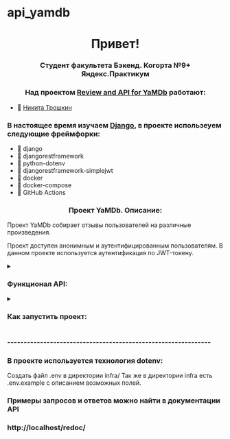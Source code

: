 # api_yamdb

<h1 align="center">Привет! </h1>
<h3 align="center">Студент факультета Бэкенд. Когорта №9+ Яндекс.Практикум</h3>
<h3 align="center">Над проектом <a href="https://github.com/Esedess/yamdb_final" target="_blank">Review and API for YaMDb</a> работают:</h3>

- 🌱 [Никита Трошкин](https://github.com/Esedess)

<h3 align="left">В настоящее время изучаем <a href="https://www.djangoproject.com/" target="_blank" rel="noreferrer">Django</a>, в проекте использеуем следующие фреймфорки: </h3>

- 🔭 django
- 🔭 djangorestframework
- 🔭 python-dotenv
- 🔭 djangorestframework-simplejwt
- 🔭 docker
- 🔭 docker-compose
- 🔭 GitHub Actions

<h3 align="center">Проект YaMDb. Описание:</h3>
<p align="left">Проект YaMDb собирает отзывы пользователей на различные произведения.</p>
<p align="left">Проект доступен анонимным и аутентифицированным пользователям. 
В данном проекте используется аутентификация по JWT-токену.</p>

<details> 
  <summary><h3 align="left">Функционал API: </h3></summary>
    <details>
        <summary>1. Работа с отзывами: </summary>
            - Получение списка всех отзывов. Позволяет получить список всех отзывов.
            Права доступа: Доступно без токена;
            - Добавление нового отзыва. Позволяет добавить новый отзыв. Пользователь может оставить только один отзыв на произведение.
            Права доступа: Аутентифицированные пользователи;
            - Получение отзыва по id. Позволяет получить отзыв по id для указанного произведения. Права доступа: Доступно без токена;
            - Частичное обновление отзыва по id. Позволяет частичное обновить отзыв по id. Права доступа: Автор отзыва, модератор или администратор.;
            - Удаление отзыва по id. Позволяет удалить отзыв по id. 
            Права доступа: Автор отзыва, модератор или администратор.
    </details>
    <details>
        <summary>2. Работа с комментариями: </summary>
            - Получение списка всех комментариев к отзыву. Позволяет получить список всех комментариев к отзыву. Права доступа: Доступно без токена;
            - Добавление комментария. Позволяет добавить новый комментарий для отзыва. Права доступа: Аутентифицированные пользователи;
            - Получение комментария к отзыву. Позволяет получить комментарий для отзыва по id. Права доступа: Доступно без токена;
            - Частичное обновление комментария к отзыву. Позволяет частично обновить комментарий к отзыву по id. Права доступа: Автор комментария, модератор или администратор;
            - Удаление комментария к отзыву. Позволяет удалить комментарий к отзыву по id. Права доступа: Автор комментария, модератор или администратор.
    </details>
    <details>
        <summary>3. Работа с категориями: </summary>
            - Получение списка всех категорий. Позволяет получить список всех категорий. Права доступа: Доступно без токена;
            - Добавление новой категории. Позволяет создать категорию. Права доступа: Администратор;
            - Удаление категории. Позволяет удалить категорию. Права доступа: Администратор.
    </details>
    <details>
        <summary>4. Работа с категориями жанров: </summary>
            - Получение списка всех жанров. Позволяет получить список всех жанров. Права доступа: Доступно без токена;
            - Добавление жанра. Позволяет добавить жанр. Права доступа: Администратор;
            - Удаление жанра. Позволяет удалить жанр. Права доступа: Администратор.
    </details>
    <details>
        <summary>5. Работа с произведениями, к которым пишут отзывы (определённый фильм, книга или песенка) </summary>
            - Получение списка всех произведений. Позволяет получить список всех объектов. Права доступа: Доступно без токена;
            - Добавление произведения. Позволяет добавить новое произведение. Права доступа: Администратор.
            Нельзя добавлять произведения, которые еще не вышли (год выпуска не может быть больше текущего).
            При добавлении нового произведения требуется указать уже существующие категорию и жанр;
            - Получение информации о произведении. Позволяет получит информацию о произведении. Права доступа: Доступно без токена;
            - Частичное обновление информации о произведении. Позволяет обновить информацию о произведении. Права доступа: Администрато;
            - Удаление произведения. Позволяет удалить произведение. Права доступа: Администратор.
    </details>
    <details>
       <summary>6. Работа с пользователями: </summary>
            - Получение списка всех пользователей. Позволяет получить список всех пользователей. Права доступа: Администратор;
            - Добавление пользователя. Позволяет добавить нового пользователя. Права доступа: Администратор.
            Поля email и username должны быть уникальными;
            - Получение пользователя по username. Позволяет получить пользователя по username. Права доступа: Администратор;
            - изменение данных пользователя по username. Позволяет изменить данные пользователя по username.
            Права доступа: Администратор. Поля email и username должны быть уникальными.
    </details>
</details>


<details>
  <summary><h3 align="left">Как запустить проект:</h3></summary>

### Установить Докер:
```
sudo apt update

sudo apt upgrade

sudo apt install docker
```

### Клонировать репозиторий и перейти в него в командной строке:
```
git clone https://github.com/Esedess/infra_sp2.git

cd infra_sp2
```

### Запустить создание и запуск контейнеров:
```
sudo docker compose -f infra/docker-compose.yaml up

# или воспользоваться Make
make build
```

### Выполнить миграции:
```
sudo docker compose -f infra/docker-compose.yaml exec web python3 manage.py makemigrations reviews
sudo docker compose -f infra/docker-compose.yaml exec web python3 manage.py migrate

# или воспользоваться Make
make migrate
```

### Создать суперпользователя:
```
sudo docker compose -f infra/docker-compose.yaml exec web python3 manage.py createsuperuser

# или воспользоваться Make
make createsuperuser
```

### Создать статику:
```
sudo docker compose -f infra/docker-compose.yaml exec web python3 manage.py collectstatic --no-input

# или воспользоваться Make
make collectstatic
```

### Выключить и удалить контейнеры:
```
sudo docker compose -f infra/docker-compose.yaml  down -v

# или воспользоваться Make
make down
```
### --------------------------------------------------------------

### Если вы внесли изменения в код контейнеры нужно перезапустить:
```
sudo docker compose -f infra/docker-compose.yaml up -d --build

# или воспользоваться Make
make rebuild
```

### Загрузка данных из csv:
```
sudo docker compose -f infra/docker-compose.yaml exec web python3 manage.py import_csv

# или воспользоваться Make
make import_csv
```

### Дамп базы данных:
```
sudo docker compose -f infra/docker-compose.yaml exec web python manage.py dumpdata > fixtures.json

# или воспользоваться Make
make dumpdb
```
</details>

### --------------------------------------------------------------

### В проекте используется технология dotenv:
Создать файл .env в директории infra/
Так же в директории infra есть .env.example с описанием возможных полей.


### Примеры запросов и ответов можно найти в документации API
### http://localhost/redoc/


